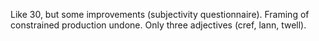 Like 30, but some improvements (subjectivity questionnaire). Framing of constrained production undone.
Only three adjectives (cref, lann, twell).
